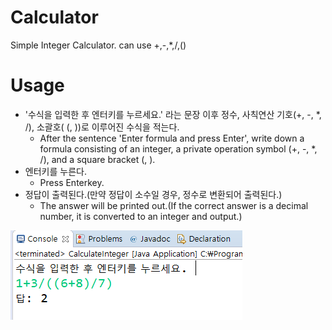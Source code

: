 # Calculator
Simple Integer Calculator. can use +,-,*,/,()

# Usage
- '수식을 입력한 후 엔터키를 누르세요.' 라는 문장 이후 정수, 사칙연산 기호(+, -, *, /), 소괄호( (, ))로 이루어진 수식을 적는다.
  - After the sentence 'Enter formula and press Enter', write down a formula consisting of an integer, a private operation symbol (+, -, *, /), and a square bracket (, ).
- 엔터키를 누른다.
  - Press Enterkey.
- 정답이 출력된다.(만약 정답이 소수일 경우, 정수로 변환되어 출력된다.)
  - The answer will be printed out.(If the correct answer is a decimal number, it is converted to an integer and output.)


![Alt text](/calculator_usage.PNG "Example")
